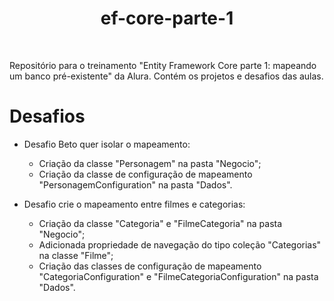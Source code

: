<h1 align="center">ef-core-parte-1</h1>

<br/>

Repositório para o treinamento "Entity Framework Core parte 1: mapeando um banco pré-existente" da Alura. Contém os projetos e desafios das aulas.

# Desafios

- Desafio Beto quer isolar o mapeamento:
  - Criação da classe "Personagem" na pasta "Negocio";
  - Criação da classe de configuração de mapeamento "PersonagemConfiguration" na pasta "Dados".

- Desafio crie o mapeamento entre filmes e categorias: 
  - Criação da classe "Categoria" e "FilmeCategoria" na pasta "Negocio";
  - Adicionada propriedade de navegação do tipo coleção "Categorias" na classe "Filme";
  - Criação das classes de configuração de mapeamento "CategoriaConfiguration" e "FilmeCategoriaConfiguration" na pasta "Dados".
